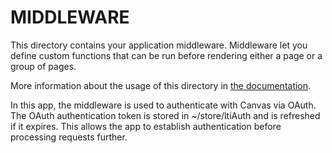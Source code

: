 # MIDDLEWARE

This directory contains your application middleware.
Middleware let you define custom functions that can be run before rendering either a page or a group of pages.

More information about the usage of this directory in [the documentation](https://nuxtjs.org/guide/routing#middleware).

In this app, the middleware is used to authenticate with Canvas via OAuth. The OAuth authentication
token is stored in ~/store/ltiAuth and is refreshed if it expires. This allows
the app to establish authentication before processing requests further.
